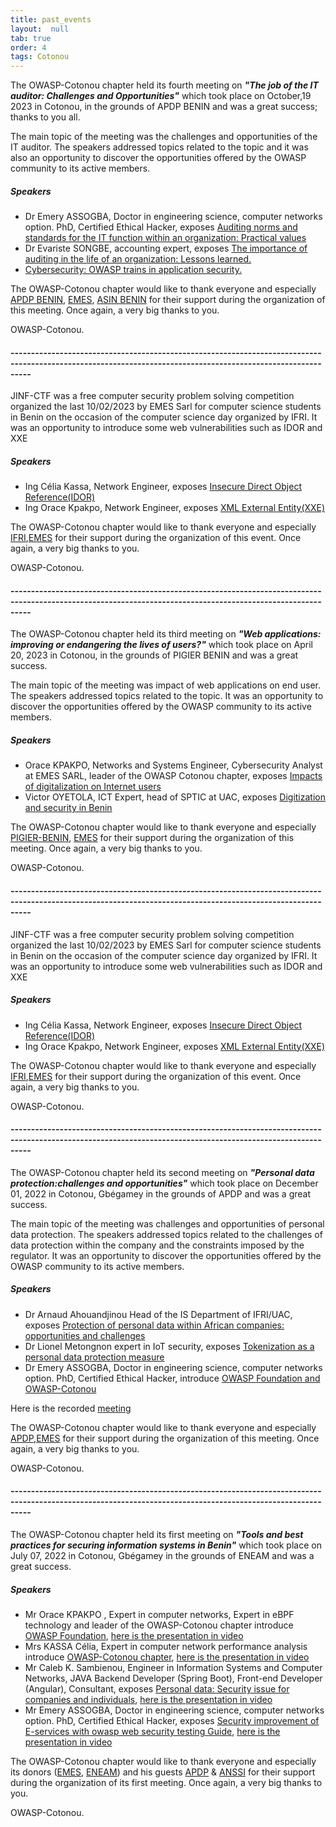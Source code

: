 ```yaml
---
title: past_events
layout:  null
tab: true
order: 4
tags: Cotonou
---
```


The OWASP-Cotonou chapter held its fourth meeting on ***<i>"The job of the IT auditor: Challenges and Opportunities"</i>*** which took place on October,19 2023 in Cotonou, in the grounds of APDP BENIN and was a great success; thanks to you all.

The main topic of the meeting was the challenges and opportunities of the IT auditor. The speakers addressed topics related to the topic and it was also an opportunity to discover the opportunities offered by the OWASP community to its active members.

<h5>Speakers</h5>

<ul>
<li>
    Dr Emery ASSOGBA, Doctor in engineering science, computer networks option. PhD, Certified Ethical Hacker, exposes 
    <a href="assets/images/owasp-chapter-audit-OWASP-Cotonou.pptx.pdf">
    Auditing norms and standards for the IT function within an organization: Practical values</a>
</li>

<li>
    Dr Evariste SONGBE, accounting expert, exposes 
    <a href="assets/images/Communication-sur-les-lecons-apprises-de-audit.ppt">
    The importance of auditing in the life of an organization: Lessons learned.</a>
</li>

<li>
    <a href="https://cio-mag.com/cybsersecurite-lowasp-forme-a-la-securite-des-applications/">Cybersecurity: OWASP trains in application security.</a>
</li>
</ul>

The OWASP-Cotonou chapter would like to thank everyone and especially <a href="https://apdp.bj">APDP BENIN</a>,
<a href="https://emes.bj/">EMES</a>, <a href="https://asin.bj">ASIN BENIN</a> for their support during the organization of this meeting. Once again, a very big thanks to you.

OWASP-Cotonou.

<h4>-------------------------------------------------------------------------------------------------------------------------------------------------------------</h4>

JINF-CTF was a free computer security problem solving competition organized the last 10/02/2023 by EMES Sarl for computer science students in Benin on the occasion of the computer science day organized by IFRI. It was an opportunity to introduce some web vulnerabilities such as IDOR and XXE

<h5>Speakers</h5>

<ul>
<li>
    Ing Célia Kassa, Network Engineer, exposes 
    <a href="assets/images/owasp-idor.pptx">
    Insecure Direct Object Reference(IDOR)</a>
</li>

<li>
    Ing Orace Kpakpo, Network Engineer, exposes 
    <a href="assets/images/owasp-xml-entity.pptx">
    XML External Entity(XXE)</a>
</li>

</ul>

The OWASP-Cotonou chapter would like to thank everyone and especially <a href="https://ifri-uac.bj/">IFRI</a>,<a href="https://emes.bj/">EMES</a> for their support during the organization of this event. Once again, a very big thanks to you.

OWASP-Cotonou.
<h4>-------------------------------------------------------------------------------------------------------------------------------------------------------------</h4>

The OWASP-Cotonou chapter held its third meeting on ***<i>"Web applications: improving or endangering the lives of users?"</i>*** which took place on April 20, 2023 in Cotonou, in the grounds of PIGIER BENIN and was a great success.

The main topic of the meeting was impact of web applications on end user. The speakers addressed topics related to the topic. It was an opportunity to discover the opportunities offered by the OWASP community to its active members.

<h5>Speakers</h5>

<ul>
<li>
    Orace KPAKPO, Networks and Systems Engineer, Cybersecurity Analyst at EMES SARL, leader of the OWASP Cotonou chapter, exposes 
    <a href="">
    Impacts of digitalization on Internet users</a>
</li>

<li>
    Victor OYETOLA, ICT Expert, head of SPTIC at UAC, exposes 
    <a href="">
    Digitization and security in Benin</a>
</li>

</ul>

The OWASP-Cotonou chapter would like to thank everyone and especially <a href="https://pigier-benin.com/">PIGIER-BENIN</a>,
<a href="https://emes.bj/">EMES</a> for their support during the organization of this meeting. Once again, a very big thanks to you.

OWASP-Cotonou.

<h4>-------------------------------------------------------------------------------------------------------------------------------------------------------------</h4>

JINF-CTF was a free computer security problem solving competition organized the last 10/02/2023 by EMES Sarl for computer science students in Benin on the occasion of the computer science day organized by IFRI. It was an opportunity to introduce some web vulnerabilities such as IDOR and XXE

<h5>Speakers</h5>

<ul>
<li>
    Ing Célia Kassa, Network Engineer, exposes 
    <a href="assets/images/owasp-idor.pptx">
    Insecure Direct Object Reference(IDOR)</a>
</li>

<li>
    Ing Orace Kpakpo, Network Engineer, exposes 
    <a href="assets/images/owasp-xml-entity.pptx">
    XML External Entity(XXE)</a>
</li>

</ul>

The OWASP-Cotonou chapter would like to thank everyone and especially <a href="https://ifri-uac.bj/">IFRI</a>,<a href="https://emes.bj/">EMES</a> for their support during the organization of this event. Once again, a very big thanks to you.

OWASP-Cotonou.
<h4>-------------------------------------------------------------------------------------------------------------------------------------------------------------</h4>

The OWASP-Cotonou chapter held its second meeting on ***<i>"Personal data protection:challenges and opportunities"</i>*** which took place on December 01, 2022 in Cotonou, Gbégamey in the grounds of APDP and was a great success.

The main topic of the meeting was challenges and opportunities of personal data protection. The speakers addressed topics related to the challenges of data protection within the company and the constraints imposed by the regulator. It was an opportunity to discover the opportunities offered by the OWASP community to its active members.

<h5>Speakers</h5>

<ul>
<li>
    Dr Arnaud Ahouandjinou Head of the IS Department of IFRI/UAC, exposes 
    <a href="assets/images/Present-OWASP-AhA.pptx">
    Protection of personal data within African companies: opportunities and challenges</a>
</li>

<li>
    Dr Lionel Metongnon expert in IoT security, exposes 
    <a href="assets/images/owasp-chapter-OWASP-La-tokenisation-comme-mesure-de-protection-des-données-personnelles.pptx">
    Tokenization as a personal data protection measure</a>
</li>

<li>
    Dr Emery ASSOGBA, Doctor in engineering science, computer networks option. PhD, Certified Ethical Hacker, introduce
    <a href="owasp-chapter-OWASP-Web-Security-Testing-Guide.pptx.pdf">
    OWASP Foundation and OWASP-Cotonou</a>
</li>
</ul>

Here is the recorded <a href="https://www.youtube.com/watch?v=DZ0-ybyA8JM">meeting</a>

The OWASP-Cotonou chapter would like to thank everyone and especially <a href="https://www.apdp.bj/">APDP</a>,<a href="https://emes.bj/">EMES</a> for their support during the organization of this meeting. Once again, a very big thanks to you.

OWASP-Cotonou.

<h4>-------------------------------------------------------------------------------------------------------------------------------------------------------------</h4>

The OWASP-Cotonou chapter held its first meeting on ***<i>"Tools and best practices for securing information systems in Benin"</i>*** which took place on July 07, 2022 in Cotonou, Gbégamey in the grounds of ENEAM and was a great success.

<h5>Speakers</h5>

<ul>
<li>
    Mr Orace KPAKPO , Expert in computer networks, Expert in eBPF technology and leader of the OWASP-Cotonou chapter introduce
    <a href="https://fr.scribd.com/presentation/583222986/Presentation-d-OWASP">OWASP Foundation</a>,  
    <a href="https://www.youtube.com/watch?v=I0RkUlpzF6w&t=7s">here is the presentation in video</a>
</li>

<li>
    Mrs KASSA Célia, Expert in computer network performance analysis introduce
    <a href="https://fr.scribd.com/presentation/583223907/Presentation-du-chapitre-OWASP-Cotonou">OWASP-Cotonou chapter</a>, 
    <a href="https://www.youtube.com/watch?v=I0RkUlpzF6w&t=7s">here is the presentation in video</a>
</li>

<li>
    Mr Caleb K. Sambienou, Engineer in Information Systems and Computer Networks, JAVA Backend Developer (Spring Boot),
    Front-end Developer (Angular), Consultant, exposes <a href="https://fr.scribd.com/presentation/583225461/Donnees-a-caractere-personnel-Enjeu-securitaire-pour-les-entreprises-et-les-individus">Personal data: Security issue for companies and individuals</a>, 
    <a href="https://www.youtube.com/watch?v=MVRGdjG39TI&t=596s">here is the presentation in video</a>
</li>

<li>
    Mr Emery ASSOGBA, Doctor in engineering science, computer networks option. PhD, Certified Ethical Hacker, exposes 
<a href="https://fr.scribd.com/presentation/583226393/Ameliorer-la-securite-des-E-services-avec-OWASP-Web-Security-Testing-Guide">
Security improvement of E-services with owasp web security testing Guide</a>, 
    <a href="https://www.youtube.com/watch?v=3Tv3pGO3K2g&t=7s">here is the presentation in video</a>
</li>
</ul>


The OWASP-Cotonou chapter would like to thank everyone and especially its donors (<a href="https://emes.bj/">EMES</a>, <a href="http://eneam.uac.bj/">ENEAM</a>) and his guests <a href="https://www.apdp.bj/">APDP</a> & <a href="https://anssi.bj/">ANSSI</a> for their support during the organization of its first meeting. Once again, a very big thanks to you.

OWASP-Cotonou.

